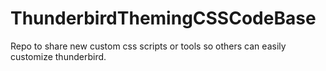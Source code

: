 # ThunderbirdThemingCSSCodeBase
Repo to share new custom css scripts or tools so others can easily customize thunderbird. 
